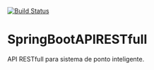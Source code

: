 [![Build Status](https://travis-ci.org/rntdoretto/SpringBootAPIRESTfull.svg?branch=master)](https://travis-ci.org/rntdoretto/SpringBootAPIRESTfull)

# SpringBootAPIRESTfull
API RESTfull para sistema de ponto inteligente.
